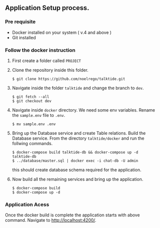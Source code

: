 ## Application Setup process.

### Pre requisite
- Docker installed on your system ( v.4 and above )
- Git installed

### Follow the docker instruction

1. First create a folder called `PROJECT`
2. Clone the repository inside this folder.

    ```
    $ git clone https://github.com/noelrego/talktide.git
    ```

3. Navigate inside the folder `talktide` and change the branch to `dev`.

    ```
    $ git fetch --all
    $ git checkout dev
    ```

4. Navigate inside `docker` directory. We need some env variables. Rename the `sample.env` file to `.env`.

    ```
    $ mv sample.env .env
    ```
4. Bring up the Database service and create Table relations. Build the Database service. From the directory `talktide/docker` and run the follwing commands.
    ```
    $ docker-compose build talktide-db && docker-compose up -d talktide-db
    $ ../database/master.sql | docker exec -i chat-db -U admin
    ```
    this should create database schema required for the application.
5. Now build all the remaining services and bring up the application.
    ```
    $ docker-compose build
    $ docker-compose up -d
    ```

### Application Acess
Once the docker build is complete the application starts with above command.
Navigate to [http://localhost:4200/](http://localhost:4200/register).

